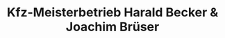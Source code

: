 ---
title: "Kfz-Meisterbetrieb Harald Becker & Joachim Brüser"
url: /neuwied/kfz-meisterbetrieb-harald-becker-und-joachim-brueser/
shop: Autowerkstatt
---